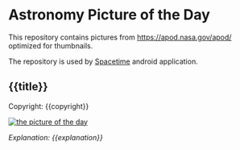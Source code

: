 # Astronomy Picture of the Day

This repository contains pictures from https://apod.nasa.gov/apod/ optimized for thumbnails.

The repository is used by [Spacetime][1] android application.

## {{title}}

Copyright: {{copyright}}

[![the picture of the day][2]][3]

_Explanation: {{explanation}}_

[1]: https://github.com/sirekanian/spacetime
[2]: {{thumbnail}}
[3]: {{url}}

